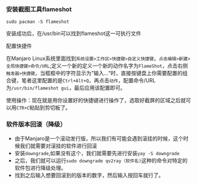 ### 安装截图工具flameshot

```
sudo pacman -S flameshot
```

安装成功后，在/usr/bin可以找到flameshot这一可执行文件

配置快捷件

在Manjaro Linux系统里面找到`系统设置>工作区>快捷键>自定义快捷键`，`点击编辑>新建>全局快捷键>命令/URL`;定义一个新的定义一个新的动作名字为`FlameShot`，点击右侧`触发器>快捷键`，当框框中的字符显示为”输入...“时，直接按键盘上你需要配置的组合键，笔者这里配置的是`Ctrl+Alt+Q`，再点击`动作`，配置命令/URL为`/usr/bin/flameshot gui`，最后应用该配置即可。

使用操作：现在就是用你设置好的快捷键进行操作了，选取好截屏的区域之后就可以用`CTR+C`粘贴到剪切板了。

### 软件版本回滚（降级）

+ 由于Manjaro是一个滚动发行版，所以我们有可能会遇到滚挂的时候，这个时候我们就需要对滚挂的软件进行回滚
+ 安装`downgrade`,如果没有这个，我们就需要先进行安装`yay -S downgrade`
+ 之后，我们就可以运行`sudo downgrade qv2ray（软件名)`这种的命令对特定的软件包进行降级处理。
+ 找到之后输入想要回滚到的版本的数字，然后输入按回车就行了。